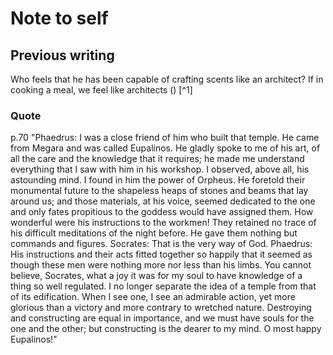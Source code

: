 # Note to self

## Previous writing

Who feels that he has been capable of crafting scents like an architect?
If in cooking a meal, we feel like architects () [^1]

### Quote

p.70 "Phaedrus: I was a close friend of him who built that temple.
He came from Megara and was called Eupalinos.
He gladly spoke to me of his art,
of all the care and the knowledge that it requires;
he made me understand everything that I saw with him in his workshop.
I observed, above all, his astounding mind.
I found in him the power of Orpheus.
He foretold their monumental future to the shapeless heaps of stones and beams that lay around us;
and those materials, at his voice,
seemed dedicated to the one and only fates propitious to the goddess would have assigned them.
How wonderful were his instructions to the workmen!
They retained no trace of his difficult meditations of the night before.
He gave them nothing but commands and figures.
Socrates: That is the very way of God.
Phaedrus: His instructions and their acts fitted together so happily that it seemed as though these men were nothing more nor less than his limbs.
You cannot believe, Socrates, what a joy it was for my soul to have knowledge of a thing so well regulated.
I no longer separate the idea of a temple from that of its edification.
When I see one, I see an admirable action, yet more glorious than a victory and more contrary to wretched nature.
Destroying and constructing are equal in importance, and we must have souls for the one and the other;
but constructing is the dearer to my mind.
O most happy Eupalinos!"
